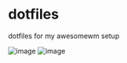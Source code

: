 # dotfiles

dotfiles for my awesomewm setup

![image](https://user-images.githubusercontent.com/95940523/218337646-63c9022e-01c6-45f5-8087-e9113e3de328.png)
![image](https://user-images.githubusercontent.com/95940523/218341671-ee9e2fe9-3347-428c-a42e-1a58b3ea5855.png)
